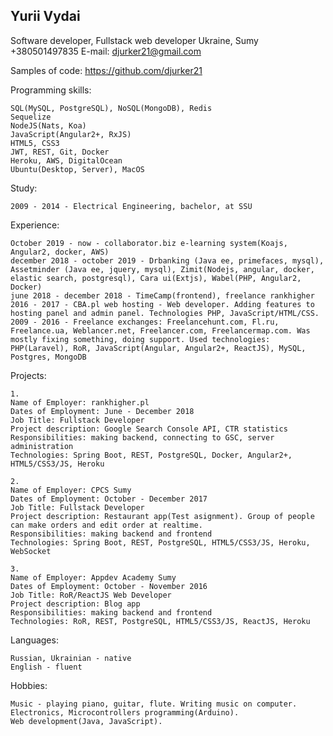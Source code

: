 ## Yurii Vydai
Software developer, Fullstack web developer
Ukraine, Sumy
+380501497835
E-mail: djurker21@gmail.com

Samples of code: https://github.com/djurker21

Programming skills:

    SQL(MySQL, PostgreSQL), NoSQL(MongoDB), Redis
    Sequelize
    NodeJS(Nats, Koa)
    JavaScript(Angular2+, RxJS)
    HTML5, CSS3
    JWT, REST, Git, Docker
    Heroku, AWS, DigitalOcean
    Ubuntu(Desktop, Server), MacOS


Study:

    2009 - 2014 - Electrical Engineering, bachelor, at SSU

Experience:

    October 2019 - now - collaborator.biz e-learning system(Koajs, Angular2, docker, AWS)
    december 2018 - october 2019 - Drbanking (Java ee, primefaces, mysql), Assetminder (Java ee, jquery, mysql), Zimit(Nodejs, angular, docker, elastic search, postgresql), Cara ui(Extjs), Wabel(PHP, Angular2, Docker)
    june 2018 - december 2018 - TimeCamp(frontend), freelance rankhigher
    2016 - 2017 - CBA.pl web hosting - Web developer. Adding features to hosting panel and admin panel. Technologies PHP, JavaScript/HTML/CSS.
    2009 - 2016 - Freelance exchanges: Freelancehunt.com, Fl.ru, Freelance.ua, Weblancer.net, Freelancer.com, Freelancermap.com. Was mostly fixing something, doing support. Used technologies: 
    PHP(Laravel), RoR, JavaScript(Angular, Angular2+, ReactJS), MySQL, Postgres, MongoDB

Projects:

    1.
    Name of Employer: rankhigher.pl
    Dates of Employment: June - December 2018
    Job Title: Fullstack Developer
    Project description: Google Search Console API, CTR statistics
    Responsibilities: making backend, connecting to GSC, server administration
    Technologies: Spring Boot, REST, PostgreSQL, Docker, Angular2+, HTML5/CSS3/JS, Heroku

    2.
    Name of Employer: CPCS Sumy
    Dates of Employment: October - December 2017
    Job Title: Fullstack Developer
    Project description: Restaurant app(Test asignment). Group of people can make orders and edit order at realtime.
    Responsibilities: making backend and frontend
    Technologies: Spring Boot, REST, PostgreSQL, HTML5/CSS3/JS, Heroku, WebSocket

    3.
    Name of Employer: Appdev Academy Sumy
    Dates of Employment: October - November 2016
    Job Title: RoR/ReactJS Web Developer
    Project description: Blog app
    Responsibilities: making backend and frontend
    Technologies: RoR, REST, PostgreSQL, HTML5/CSS3/JS, ReactJS, Heroku

Languages:

    Russian, Ukrainian - native
    English - fluent

Hobbies:

    Music - playing piano, guitar, flute. Writing music on computer.
    Electronics, Microcontrollers programming(Arduino).
    Web development(Java, JavaScript).
